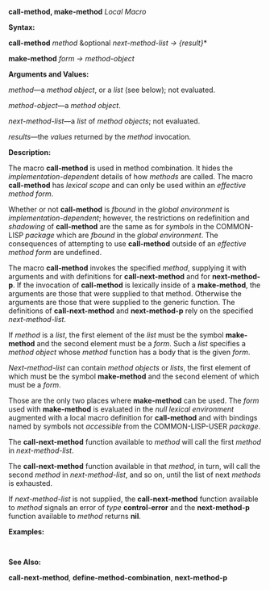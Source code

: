 **call-method, make-method** *Local Macro* 



**Syntax:** 



**call-method** *method* &amp;optional *next-method-list → \{result\}*\* 



**make-method** *form → method-object* 



**Arguments and Values:** 



*method*—a *method object*, or a *list* (see below); not evaluated. 



*method-object*—a *method object*. 



*next-method-list*—a *list* of *method objects*; not evaluated. 



*results*—the *values* returned by the *method* invocation. 



**Description:** 



The macro **call-method** is used in method combination. It hides the *implementation-dependent* details of how *methods* are called. The macro **call-method** has *lexical scope* and can only be used within an *effective method form*. 



Whether or not **call-method** is *fbound* in the *global environment* is *implementation-dependent*; however, the restrictions on redefinition and *shadowing* of **call-method** are the same as for *symbols* in the COMMON-LISP *package* which are *fbound* in the *global environment*. The consequences of attempting to use **call-method** outside of an *effective method form* are undefined. 



The macro **call-method** invokes the specified *method*, supplying it with arguments and with definitions for **call-next-method** and for **next-method-p**. If the invocation of **call-method** is lexically inside of a **make-method**, the arguments are those that were supplied to that method. Otherwise the arguments are those that were supplied to the generic function. The definitions of **call-next-method** and **next-method-p** rely on the specified *next-method-list*. 



If *method* is a *list*, the first element of the *list* must be the symbol **make-method** and the second element must be a *form*. Such a *list* specifies a *method object* whose *method* function has a body that is the given *form*. 



*Next-method-list* can contain *method objects* or *lists*, the first element of which must be the symbol **make-method** and the second element of which must be a *form*. 



Those are the only two places where **make-method** can be used. The *form* used with **make-method** is evaluated in the *null lexical environment* augmented with a local macro definition for **call-method** and with bindings named by symbols not *accessible* from the COMMON-LISP-USER *package*. 



The **call-next-method** function available to *method* will call the first *method* in *next-method-list*. 



 



 



The **call-next-method** function available in that *method*, in turn, will call the second *method* in *next-method-list*, and so on, until the list of next *methods* is exhausted. 



If *next-method-list* is not supplied, the **call-next-method** function available to *method* signals an error of *type* **control-error** and the **next-method-p** function available to *method* returns **nil**. 



**Examples:**
```lisp
 

```
**See Also:** 



**call-next-method**, **define-method-combination**, **next-method-p** 



